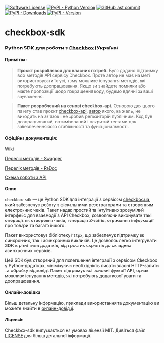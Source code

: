 [![Software License](https://img.shields.io/badge/license-MIT-brightgreen.svg?style=flat-square)](LICENSE)
[![PyPI - Python Version](https://img.shields.io/pypi/pyversions/checkbox-sdk)](https://github.com/dismine/checkbox-sdk)
[![GitHub last commit](https://img.shields.io/github/last-commit/dismine/checkbox-sdk)](https://github.com/dismine/checkbox-sdk)
[![PyPI - Downloads](https://img.shields.io/pypi/dm/checkbox-sdk)](https://github.com/dismine/checkbox-sdk)
[![PyPI - Version](https://img.shields.io/pypi/v/checkbox-sdk)](https://pypi.org/project/checkbox-sdk/)

# checkbox-sdk

### Python SDK для роботи з [Checkbox](https://checkbox.ua) (Україна)

#### Примітка:

> **Проєкт розроблявся для власних потреб.** Було додано підтримку всіх методів API сервісу Checkbox.
> Проте автор не має на меті використовувати їх усі, тому можливе існування методів, які потребують доопрацювання. Якщо
> ви знайдете помилки або маєте пропозиції щодо покращення коду, будемо вдячні за ваші зауваження.

> **Пакет розроблений на основі checkbox-api.** Основою для цього пакету став
> проєкт [checkbox-api](https://pypi.org/project/checkbox-api/), [автор](mailto:oleksandr.onufriichuk@itvaan.com.ua)
> якого, на жаль,
> не виходить на зв'язок і не зробив репозиторій публічним. Код був доопрацьований, оптимізований і покритий тестами для
> забезпечення його стабільності та функціональності.

#### Офіційна документація:

[Wiki](https://wiki.checkbox.ua/uk/api)

[Перелік методів - Swagger](https://api.checkbox.in.ua/api/redoc)

[Перелік методів - ReDoc](https://api.checkbox.in.ua/api/docs)

[Схема роботи з API](https://viewer.diagrams.net/?tags=%7B%7D&highlight=0000ff&edit=_blank&layers=1&nav=1&title=api_scheme_hard.drawio#Uhttps%3A%2F%2Fdrive.google.com%2Fuc%3Fid%3D1A_blv999c_-y2yUgPYMddYgfmpCNLE9T%26export%3Ddownload#%7B%22pageId%22%3A%227vV8fLOgreDzO-oaf-Jf%22%7D)

#### Опис

`checkbox-sdk` — це Python SDK для інтеграції з сервісом [checkbox.ua](https://checkbox.ua), який забезпечує
роботу з фіскальними реєстраторами та створенням електронних чеків. Пакет надає простий та інтуїтивно зрозумілий
інтерфейс для взаємодії з API Checkbox, дозволяючи виконувати такі операції, як створення чеків, генерація Z-звітів,
отримання інформації про товари та багато іншого.

Пакет використовує бібліотеку `httpx`, що забезпечує підтримку як синхронних, так і асинхронних викликів. Це дозволяє
легко інтегрувати SDK в різні типи додатків, від простих скриптів до складних асинхронних сервісів.

Цей SDK був створений для полегшення інтеграції з сервісом Checkbox у Python-додатках, мінімізуючи необхідність писати
власні HTTP-запити та обробку відповіді. Пакет підтримує всі основні функції API, однак можливе існування методів, які
потребують додаткової уваги та доопрацювання.

#### Онлайн-довідка

Більш детальну інформацію, приклади використання та документацію ви можете знайти
в [онлайн-довідці](https://checkbox-sdk.readthedocs.io).

#### Ліцензія

Checkbox-sdk випускається на умовах ліцензії MIT. Дивіться
файл [LICENSE](https://github.com/dismine/checkbox-sdk/blob/main/LICENSE) для більш детальної інформації.